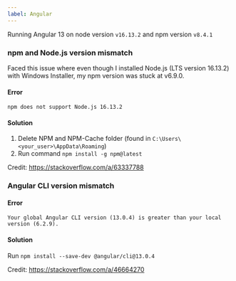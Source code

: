 ```yaml
---
label: Angular
---
```


Running Angular 13 on node version `v16.13.2` and npm version `v8.4.1`

### npm and Node.js version mismatch

Faced this issue where even though I installed Node.js (LTS version 16.13.2) with Windows Installer, my npm version was stuck at v6.9.0.

#### Error 
`npm does not support Node.js 16.13.2`

#### Solution
1. Delete NPM and NPM-Cache folder (found in `C:\Users\<your_user>\AppData\Roaming`)
2. Run command `npm install -g npm@latest`

Credit: <a href="https://stackoverflow.com/a/63337788" target="_blank">https://stackoverflow.com/a/63337788</a>

### Angular CLI version mismatch

#### Error
`Your global Angular CLI version (13.0.4) is greater than your local version (6.2.9).`

#### Solution
Run `npm install --save-dev @angular/cli@13.0.4`

Credit: <a href="https://stackoverflow.com/a/46664270" target="_blank">https://stackoverflow.com/a/46664270</a>
